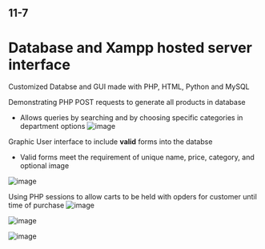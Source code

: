 ## 11-7
# Database and Xampp hosted server interface

Customized Databse and GUI made with PHP, HTML, Python and MySQL

Demonstrating PHP POST requests to generate all products in database
  * Allows queries by searching and by choosing specific categories in department options
![image](https://user-images.githubusercontent.com/25168061/124337674-acf0cf80-db58-11eb-8bba-29fc0302c9bc.png)

Graphic User interface to include **valid** forms into the databse
  * Valid forms meet the requirement of unique name, price, category, and optional image 

![image](https://user-images.githubusercontent.com/25168061/124337682-b8dc9180-db58-11eb-9fb4-91b4cf18cfe5.png)

Using PHP sessions to allow carts to be held with opders for customer until time of purchase 
![image](https://user-images.githubusercontent.com/25168061/124337718-df9ac800-db58-11eb-8d09-c98aea6c1c78.png)


![image](https://user-images.githubusercontent.com/25168061/124337732-f2ad9800-db58-11eb-9277-b471d9e58e26.png)


![image](https://user-images.githubusercontent.com/25168061/124337785-31435280-db59-11eb-8d79-984abaa30c07.png)

